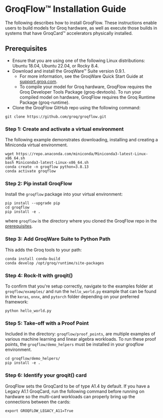 # GroqFlow™ Installation Guide

The following describes how to install GroqFlow. These instructions enable users to build models for Groq hardware, as well as execute those builds in systems that have GroqCard™ accelerators physically installed.

## Prerequisites

- Ensure that you are using one of the following Linux distributions: Ubuntu 18.04, Ubuntu 22.04, or Rocky 8.4.
- Download and install the GroqWare™ Suite version 0.9.1.
  - For more information, see the GroqWare Quick Start Guide at [support.groq.com](https://support.groq.com).
  - To compile your model for Groq hardware, GroqFlow requires the Groq Developer Tools Package (groq-devtools). To run your compiled model on hardware, GroqFlow requires the Groq Runtime Package (groq-runtime).
- Clone the GroqFlow GitHub repo using the following command:

```
git clone https://github.com/groq/groqflow.git
```

### Step 1: Create and activate a virtual environment

The following example demonstrates downloading, installing and creating a Miniconda virtual environment.

```
wget https://repo.anaconda.com/miniconda/Miniconda3-latest-Linux-x86_64.sh
bash Miniconda3-latest-Linux-x86_64.sh
conda create -n groqflow python=3.8.13
conda activate groqflow
```

### Step 2: Pip install GroqFlow

Install the `groqflow` package into your virtual environment:

```
pip install --upgrade pip
cd groqflow
pip install -e .
```

where `groqflow` is the directory where you cloned the GroqFlow repo in the [prerequisites](#prerequisites).

### Step 3: Add GroqWare Suite to Python Path

This adds the Groq tools to your path:

```
conda install conda-build
conda develop /opt/groq/runtime/site-packages
```

### Step 4: Rock-It with groqit()

To confirm that you're setup correctly, navigate to the examples folder at `groqflow/examples/` and run the `hello_world.py` example that can be found in the `keras`, `onnx`, and `pytorch` folder depending on your preferred framework:

```
python hello_world.py
```

### Step 5: Take-off with a Proof Point

Included in the directory: `groqflow/proof_points`, are multiple examples of various machine learning and linear algebra workloads. To run these proof points, the `groqflow/demo_helpers` must be installed in your groqflow environment.

```
cd groqflow/demo_helpers/
pip install -e .
```

### Step 6: Identify your groqit() card

GroqFlow sets the GroqCard to be of type A1.4 by default. If you have a Legacy A1.1 GroqCard, run the following command before running on hardware so the multi-card workloads can properly bring up the connections between the cards:

```
export GROQFLOW_LEGACY_A11=True
```

